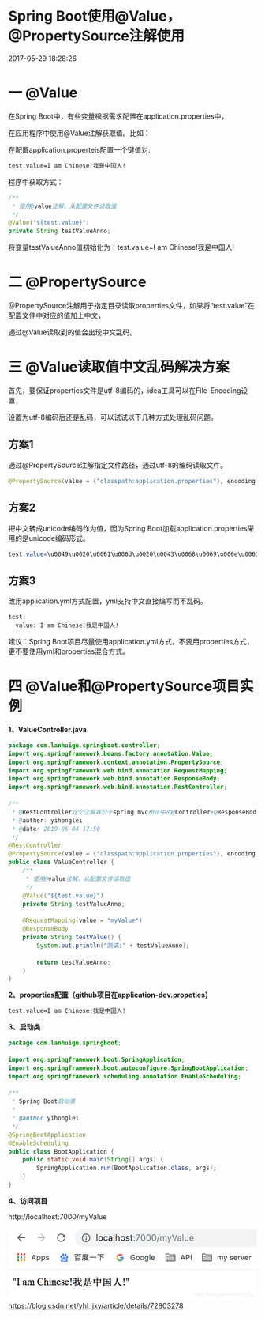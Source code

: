 # Spring Boot使用@Value，@PropertySource注解使用

2017-05-29 18:28:26

# 一 @Value

在Spring Boot中，有些变量根据需求配置在application.properties中，

在应用程序中使用@Value注解获取值。比如：

在配置application.properteis配置一个键值对:

```html
test.value=I am Chinese!我是中国人!
```

程序中获取方式：

```java
/**
 * 使用@value注解，从配置文件读取值
 */
@Value("${test.value}")
private String testValueAnno;
```

将变量testValueAnno值初始化为：test.value=I am Chinese!我是中国人!

# 二 @PropertySource

@PropertySource注解用于指定目录读取properties文件，如果将“test.value”在配置文件中对应的值加上中文，

通过@Value读取到的值会出现中文乱码。

# 三 @Value读取值中文乱码解决方案

首先，要保证properties文件是utf-8编码的，idea工具可以在File-Encoding设置，

设置为utf-8编码后还是乱码，可以试试以下几种方式处理乱码问题。

## 方案1

通过@PropertySource注解指定文件路径，通过utf-8的编码读取文件。

```java
@PropertySource(value = {"classpath:application.properties"}, encoding = "utf-8")
```

## **方案2**

把中文转成unicode编码作为值，因为Spring Boot加载application.properties采用的是unicode编码形式。

```java
test.value=\u0049\u0020\u0061\u006d\u0020\u0043\u0068\u0069\u006e\u0065\u0073\u0065\u0021\u6211\u662f\u4e2d\u56fd\u4eba\u0021
```

## **方案3**

改用application.yml方式配置，yml支持中文直接编写而不乱码。

```html
test:
  value: I am Chinese!我是中国人!
```

建议：Spring Boot项目尽量使用application.yml方式，不要用properties方式，更不要使用yml和properties混合方式。 

# 四 @Value和@PropertySource项目实例

**1、ValueController.java**

```java
package com.lanhuigu.springboot.controller;
import org.springframework.beans.factory.annotation.Value;
import org.springframework.context.annotation.PropertySource;
import org.springframework.web.bind.annotation.RequestMapping;
import org.springframework.web.bind.annotation.ResponseBody;
import org.springframework.web.bind.annotation.RestController;
 
/**
 * @RestController这个注解等价于spring mvc用法中的@Controller+@ResponseBody
 * @auther: yihonglei
 * @date: 2019-06-04 17:50
 */
@RestController
@PropertySource(value = {"classpath:application.properties"}, encoding = "utf-8")
public class ValueController {
    /**
     * 使用@value注解，从配置文件读取值
     */
    @Value("${test.value}")
    private String testValueAnno;
 
    @RequestMapping(value = "myValue")
    @ResponseBody
    private String testValue() {
        System.out.println("测试:" + testValueAnno);
 
        return testValueAnno;
    }
}
```

**2、properties配置（github项目在application-dev.propeties）**

```html
test.value=I am Chinese!我是中国人!
```

**3、启动类**

```java
package com.lanhuigu.springboot;
 
import org.springframework.boot.SpringApplication;
import org.springframework.boot.autoconfigure.SpringBootApplication;
import org.springframework.scheduling.annotation.EnableScheduling;
 
/**
 * Spring Boot启动类
 *
 * @author yihonglei
 */
@SpringBootApplication
@EnableScheduling
public class BootApplication {
    public static void main(String[] args) {
        SpringApplication.run(BootApplication.class, args);
    }
}
```

**4、访问项目**

http://localhost:7000/myValue

![img](image-202005311749/20190604182119836.png)https://blog.csdn.net/yhl_jxy/article/details/72803278